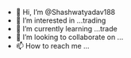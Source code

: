 - 👋 Hi, I’m @Shashwatyadav188
- 👀 I’m interested in ...trading 
- 🌱 I’m currently learning ...trade
- 💞️ I’m looking to collaborate on ...
- 📫 How to reach me ...

<!---
Shashwatyadav188/Shashwatyadav188 is a ✨ special ✨ repository because its `README.md` (this file) appears on your GitHub profile.
You can click the Preview link to take a look at your changes.
--->
